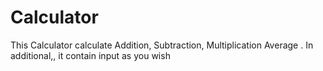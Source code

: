 # Calculator
This Calculator calculate Addition, Subtraction, Multiplication Average . In additional,, it contain input as you wish
